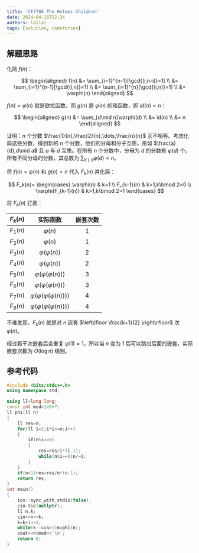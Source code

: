 ```yaml
---
title: 'CF776E The Holmes Children'
date: 2024-04-16T22:24
authors: lailai
tags: [solution, codeforces]
---
```


<Solution pid="CF776E" aid="ksxovsfn" />

<!-- truncate -->

## 解题思路

化简 $f(n)$：

$$
\begin{aligned}
f(n) &= \sum_{i=1}^{n-1}[\gcd{(i,n-i)}=1] \\
  &= \sum_{i=1}^{n-1}[\gcd{(i,n)}=1] \\
  &= \sum_{i=1}^{n}[\gcd{(i,n)}=1] \\
  &= \varphi(n)
\end{aligned}
$$

$f(n)=\varphi(n)$ 就是欧拉函数，而 $g(n)$ 是 $\varphi(n)$ 的和函数，即 $id(n)=n$：

$$
\begin{aligned}
g(n) &= \sum_{d\mid n}\varphi(d) \\
  &= id(n) \\
  &= n
\end{aligned}
$$

证明：$n$ 个分数 $\frac{1}{n},\frac{2}{n},\dots,\frac{n}{n}$ 互不相等。考虑化简这些分数，得到新的 $n$ 个分数，他们的分母和分子互质，形如 $\frac{a}{d},d\mid a$ 且 $a$ 与 $d$ 互质。在所有 $n$ 个分数中，分母为 $d$ 的分数有 $\varphi(d)$ 个。所有不同分母的分数，其总数为 $\sum_{d\mid a}\varphi(d)=n$。

将 $f(n)=\varphi(n)$ 和 $g(n)=n$ 代入 $F_k(n)$ 并化简：

$$
F_k(n)=
\begin{cases}
  \varphi(n) & k=1 \\
  F_{k-1}(n) & k>1,k\bmod 2=0 \\
  \varphi(F_{k-1}(n)) & k>1,k\bmod 2=1
\end{cases}
$$

将 $F_k(n)$ 打表：

| $F_k(n)$ |                实际函数                 | 嵌套次数 |
| :------: | :-------------------------------------: | :------: |
| $F_1(n)$ |              $\varphi(n)$               |   $1$    |
| $F_2(n)$ |              $\varphi(n)$               |   $1$    |
| $F_3(n)$ |          $\varphi(\varphi(n))$          |   $2$    |
| $F_4(n)$ |          $\varphi(\varphi(n))$          |   $2$    |
| $F_5(n)$ |     $\varphi(\varphi(\varphi(n)))$      |   $3$    |
| $F_6(n)$ |     $\varphi(\varphi(\varphi(n)))$      |   $3$    |
| $F_7(n)$ | $\varphi(\varphi(\varphi(\varphi(n))))$ |   $4$    |
| $F_8(n)$ | $\varphi(\varphi(\varphi(\varphi(n))))$ |   $4$    |

不难发现，$F_k(n)$ 就是对 $n$ 嵌套 $\left\lfloor \frac{k+1}{2} \right\rfloor$ 次 $\varphi(n)$。

经过若干次嵌套后会重复 $\varphi(1)=1$，所以当 $n$ 变为 $1$ 后可以跳过后面的嵌套，实际嵌套次数为 $O(\log n)$ 级别。

## 参考代码

```cpp
#include <bits/stdc++.h>
using namespace std;

using ll=long long;
const int mod=1e9+7;
ll phi(ll n)
{
	ll res=n;
	for(ll i=2;i*i<=n;i++)
	{
		if(n%i==0)
		{
			res=res/i*(i-1);
			while(n%i==0)n/=i;
		}
	}
	if(n>1)res=res/n*(n-1);
	return res;
}
int main()
{
	ios::sync_with_stdio(false);
	cin.tie(nullptr);
	ll n,k;
	cin>>n>>k;
	k=k+1>>1;
	while(k--&&n>1)n=phi(n);
	cout<<n%mod<<'\n';
	return 0;
}
```
